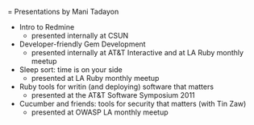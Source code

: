 = Presentations by Mani Tadayon

* Intro to Redmine
  * presented internally at CSUN
* Developer-friendly Gem Development
  * presented internally at AT&T Interactive and at LA Ruby monthly meetup
* Sleep sort: time is on your side
  * presented at LA Ruby monthly meetup
* Ruby tools for writin (and deploying) software that matters
  * presented at the AT&T Software Symposium 2011
* Cucumber and friends: tools for security that matters (with Tin Zaw)
  * presented at OWASP LA monthly meetup